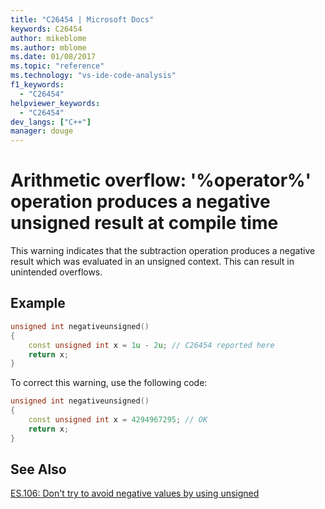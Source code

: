 ```yaml
---
title: "C26454 | Microsoft Docs"
keywords: C26454
author: mikeblome
ms.author: mblome
ms.date: 01/08/2017
ms.topic: "reference"  
ms.technology: "vs-ide-code-analysis"
f1_keywords: 
  - "C26454"
helpviewer_keywords: 
  - "C26454"
dev_langs: ["C++"]
manager: douge
---
```


# Arithmetic overflow: '%operator%' operation produces a negative unsigned result at compile time

  This warning indicates that the subtraction operation produces a negative result which was evaluated in an unsigned context. This can result in unintended overflows.

## Example  

```cpp  
unsigned int negativeunsigned()
{
    const unsigned int x = 1u - 2u; // C26454 reported here
    return x;
}
```  
 To correct this warning, use the following code:

```cpp  
unsigned int negativeunsigned()
{
    const unsigned int x = 4294967295; // OK
    return x;
}
```  

## See Also  
[ES.106: Don't try to avoid negative values by using unsigned](https://github.com/isocpp/CppCoreGuidelines/blob/master/CppCoreGuidelines.md#Res-nonnegative)